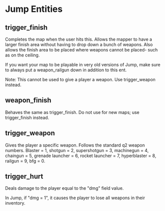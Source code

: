 # Jump Entities

## trigger_finish
Completes the map when the user hits this.  Allows the mapper to have a larger finish area without having to drop down a bunch of weapons.  Also allows the finish area to be placed where weapons cannot be placed- such as on the ceiling.

If you want your map to be playable in very old versions of Jump, make sure to always put a weapon_railgun down in addition to this ent.

Note: This cannot be used to give a player a weapon.  Use trigger_weapon instead.

## weapon_finish
Behaves the same as trigger_finish.  Do not use for new maps; use trigger_finish instead.

## trigger_weapon
Gives the player a specific weapon.  Follows the standard q2 weapon numbers.
Blaster = 1, shotgun = 2, supershotgun = 3, machinegun = 4, chaingun = 5, grenade launcher = 6, rocket launcher = 7, hyperblaster = 8, railgun = 9, bfg = 0.

## trigger_hurt
Deals damage to the player equal to the "dmg" field value.

In Jump, if "dmg = 1", it causes the player to lose all weapons in their inventory.